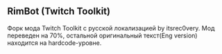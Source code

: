 ## RimBot (Twitch Toolkit)


Форк мода Twitch Toolkit с русской локализацией by itsrec0very.
Мод переведен на 70%, остальной оригинальный текст(Eng version) находится на hardcode-уровне.


